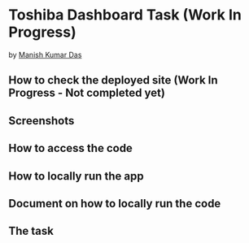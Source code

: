 # Toshiba Dashboard Task (Work In Progress)
by [Manish Kumar Das](https://github.com/the-halfbloodprince)

## How to check the deployed site (Work In Progress - Not completed yet)

## Screenshots

## How to access the code

## How to locally run the app

## Document on how to locally run the code

## The task